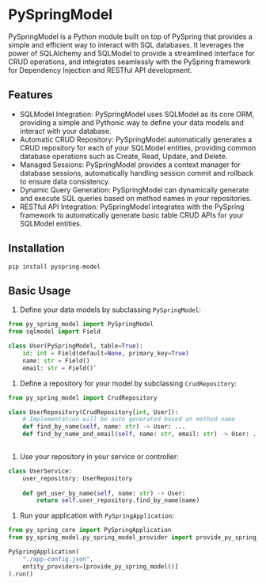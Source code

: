 PySpringModel
=============

PySpringModel is a Python module built on top of PySpring that provides a simple and efficient way to interact with SQL databases. It leverages the power of SQLAlchemy and SQLModel to provide a streamlined interface for CRUD operations, and integrates seamlessly with the PySpring framework for Dependency Injection and RESTful API development.

Features
--------

-   SQLModel Integration: PySpringModel uses SQLModel as its core ORM, providing a simple and Pythonic way to define your data models and interact with your database.
-   Automatic CRUD Repository: PySpringModel automatically generates a CRUD repository for each of your SQLModel entities, providing common database operations such as Create, Read, Update, and Delete.
-   Managed Sessions: PySpringModel provides a context manager for database sessions, automatically handling session commit and rollback to ensure data consistency.
-   Dynamic Query Generation: PySpringModel can dynamically generate and execute SQL queries based on method names in your repositories.
-   RESTful API Integration: PySpringModel integrates with the PySpring framework to automatically generate basic table CRUD APIs for your SQLModel entities.

Installation
------------

`pip install pyspring-model`

Basic Usage
-----------

1.  Define your data models by subclassing `PySpringModel`:

```py
from py_spring_model import PySpringModel
from sqlmodel import Field

class User(PySpringModel, table=True):
    id: int = Field(default=None, primary_key=True)
    name: str = Field()
    email: str = Field()`
```

1.  Define a repository for your model by subclassing `CrudRepository`:

```py
from py_spring_model import CrudRepository

class UserRepository(CrudRepository[int, User]):
    # Implementation will be auto generated based on method name
    def find_by_name(self, name: str) -> User: ... 
    def find_by_name_and_email(self, name: str, email: str) -> User: ...
    
```

1.  Use your repository in your service or controller:

```py
class UserService:
    user_repository: UserRepository
    
    def get_user_by_name(self, name: str) -> User:
        return self.user_repository.find_by_name(name)
```
1.  Run your application with `PySpringApplication`:

```py
from py_spring_core import PySpringApplication
from py_spring_model.py_spring_model_provider import provide_py_spring_model

PySpringApplication(
    "./app-config.json",
    entity_providers=[provide_py_spring_model()]
).run()
```